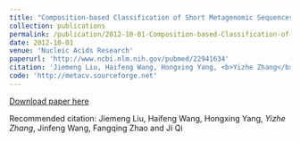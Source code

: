 ```yaml
---
title: "Composition-based Classification of Short Metagenomic Sequences Elucidates the Landscapes of Taxonomic and Functional Enrichment of Microorganisms."
collection: publications
permalink: /publication/2012-10-01-Composition-based-Classification-of-Short-Metagenomic-Sequences-Elucidates-the-Landscapes-of-Taxonomic-and-Functional-Enrichment-of-Microorganisms
date: 2012-10-01
venue: 'Nucleic Acids Research'
paperurl: 'http://www.ncbi.nlm.nih.gov/pubmed/22941634'
citation: 'Jiemeng Liu, Haifeng Wang, Hongxing Yang, <b>Yizhe Zhang</b>, Jinfeng Wang, Fangqing Zhao and Ji Qi'
code: 'http://metacv.sourceforge.net'
---
```


[Download paper here](http://www.ncbi.nlm.nih.gov/pubmed/22941634)

Recommended citation: Jiemeng Liu, Haifeng Wang, Hongxing Yang, *Yizhe Zhang*, Jinfeng Wang, Fangqing Zhao and Ji Qi
